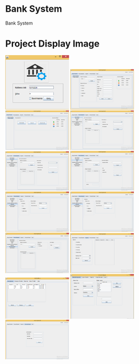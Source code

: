 
# Bank System
Bank System

# Project Display Image

<p>
<a href="https://github.com/ramazanisik/BankSystem-JavaSwing/blob/master/Banka%20Sistemi%20Resimler/1.png" target="_blank">
<img src="https://github.com/ramazanisik/BankSystem-JavaSwing/blob/master/Banka%20Sistemi%20Resimler/1.png" width="200" style="max-width:100%;"></a>

<a href="https://github.com/ramazanisik/BankSystem-JavaSwing/blob/master/Banka%20Sistemi%20Resimler/2.png" target="_blank">
<img src="https://github.com/ramazanisik/BankSystem-JavaSwing/blob/master/Banka%20Sistemi%20Resimler/2.png" width="200" style="max-width:100%;"></a>

<a href="https://github.com/ramazanisik/BankSystem-JavaSwing/blob/master/Banka%20Sistemi%20Resimler/3.png" target="_blank">
<img src="https://github.com/ramazanisik/BankSystem-JavaSwing/blob/master/Banka%20Sistemi%20Resimler/3.png" width="200" style="max-width:100%;"></a>

<a href="https://github.com/ramazanisik/BankSystem-JavaSwing/blob/master/Banka%20Sistemi%20Resimler/4.png" target="_blank">
<img src="https://github.com/ramazanisik/BankSystem-JavaSwing/blob/master/Banka%20Sistemi%20Resimler/4.png" width="200" style="max-width:100%;"></a>

<a href="https://github.com/ramazanisik/BankSystem-JavaSwing/blob/master/Banka%20Sistemi%20Resimler/5.png" target="_blank">
<img src="https://github.com/ramazanisik/BankSystem-JavaSwing/blob/master/Banka%20Sistemi%20Resimler/5.png" width="200" style="max-width:100%;"></a>

<a href="https://github.com/ramazanisik/BankSystem-JavaSwing/blob/master/Banka%20Sistemi%20Resimler/6.png" target="_blank">
<img src="https://github.com/ramazanisik/BankSystem-JavaSwing/blob/master/Banka%20Sistemi%20Resimler/6.png" width="200" style="max-width:100%;"></a>

<a href="https://github.com/ramazanisik/BankSystem-JavaSwing/blob/master/Banka%20Sistemi%20Resimler/7.png" target="_blank">
<img src="https://github.com/ramazanisik/BankSystem-JavaSwing/blob/master/Banka%20Sistemi%20Resimler/7.png" width="200" style="max-width:100%;"></a>

<a href="https://github.com/ramazanisik/BankSystem-JavaSwing/blob/master/Banka%20Sistemi%20Resimler/7.png" target="_blank">
<img src="https://github.com/ramazanisik/BankSystem-JavaSwing/blob/master/Banka%20Sistemi%20Resimler/7.png" width="200" style="max-width:100%;"></a>

<a href="https://github.com/ramazanisik/BankSystem-JavaSwing/blob/master/Banka%20Sistemi%20Resimler/8.png" target="_blank">
<img src="https://github.com/ramazanisik/BankSystem-JavaSwing/blob/master/Banka%20Sistemi%20Resimler/8.png" width="200" style="max-width:100%;"></a>

<a href="https://github.com/ramazanisik/BankSystem-JavaSwing/blob/master/Banka%20Sistemi%20Resimler/9.png" target="_blank">
<img src="https://github.com/ramazanisik/BankSystem-JavaSwing/blob/master/Banka%20Sistemi%20Resimler/9.png" width="200" style="max-width:100%;"></a>

<a href="https://github.com/ramazanisik/BankSystem-JavaSwing/blob/master/Banka%20Sistemi%20Resimler/10.png" target="_blank">
<img src="https://github.com/ramazanisik/BankSystem-JavaSwing/blob/master/Banka%20Sistemi%20Resimler/10.png" width="200" style="max-width:100%;"></a>

<a href="https://github.com/ramazanisik/BankSystem-JavaSwing/blob/master/Banka%20Sistemi%20Resimler/11.png" target="_blank">
<img src="https://github.com/ramazanisik/BankSystem-JavaSwing/blob/master/Banka%20Sistemi%20Resimler/11.png" width="200" style="max-width:100%;"></a>

<a href="https://github.com/ramazanisik/BankSystem-JavaSwing/blob/master/Banka%20Sistemi%20Resimler/12.png" target="_blank">
<img src="https://github.com/ramazanisik/BankSystem-JavaSwing/blob/master/Banka%20Sistemi%20Resimler/12.png" width="200" style="max-width:100%;"></a>



